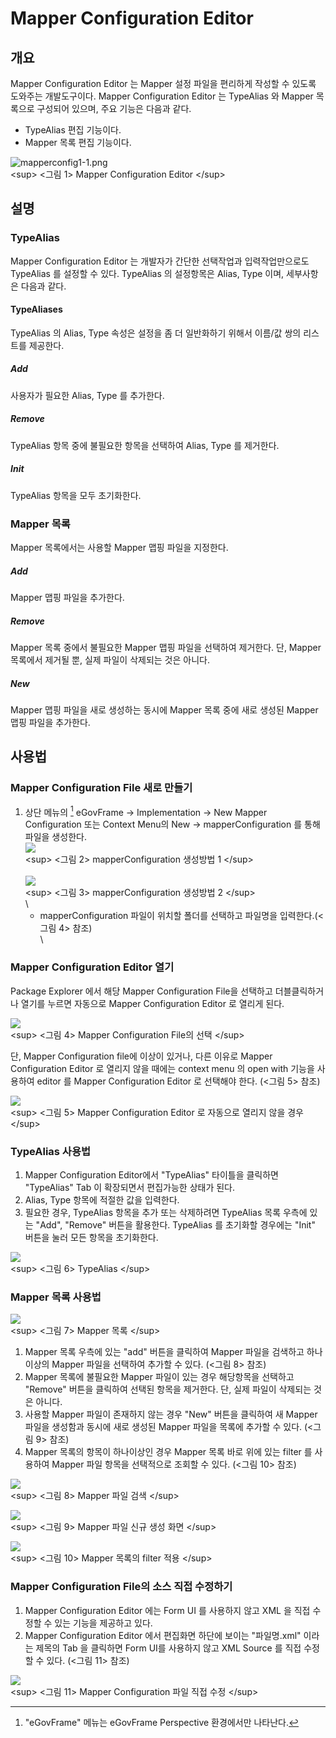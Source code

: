 # Mapper Configuration Editor

## 개요

Mapper Configuration Editor 는 Mapper 설정 파일을 편리하게 작성할 수
있도록 도와주는 개발도구이다. Mapper Configuration Editor 는 TypeAlias
와 Mapper 목록으로 구성되어 있으며, 주요 기능은 다음과 같다.

-   TypeAlias 편집 기능이다.
-   Mapper 목록 편집 기능이다.

![mapperconfig1-1.png](/egovframework/dev3.8/imp/editor/dbio_editor/mapperconfig1-1.png)\
\<sup\> \<그림 1\> Mapper Configuration Editor \</sup\>

## 설명

### TypeAlias

Mapper Configuration Editor 는 개발자가 간단한 선택작업과
입력작업만으로도 TypeAlias 를 설정할 수 있다. TypeAlias 의 설정항목은
Alias, Type 이며, 세부사항은 다음과 같다.

#### TypeAliases

TypeAlias 의 Alias, Type 속성은 설정을 좀 더 일반화하기 위해서 이름/값
쌍의 리스트를 제공한다.

##### Add

사용자가 필요한 Alias, Type 를 추가한다.

##### Remove

TypeAlias 항목 중에 불필요한 항목을 선택하여 Alias, Type 를 제거한다.

##### Init

TypeAlias 항목을 모두 초기화한다.

### Mapper 목록

Mapper 목록에서는 사용할 Mapper 맵핑 파일을 지정한다.

##### Add

Mapper 맵핑 파일을 추가한다.

##### Remove

Mapper 목록 중에서 불필요한 Mapper 맵핑 파일을 선택하여 제거한다. 단,
Mapper 목록에서 제거될 뿐, 실제 파일이 삭제되는 것은 아니다.

##### New

Mapper 맵핑 파일을 새로 생성하는 동시에 Mapper 목록 중에 새로 생성된
Mapper 맵핑 파일을 추가한다.

## 사용법

### Mapper Configuration File 새로 만들기

1.  상단 메뉴의 [^1] eGovFrame -\> Implementation -\> New Mapper
    Configuration 또는 Context Menu의 New -\> mapperConfiguration 를
    통해 파일을 생성한다.\
    ![](/egovframework/dev3.8/imp/editor/dbio_editor/mapperconfig-new.png)\
    \<sup\> \<그림 2\> mapperConfiguration 생성방법 1 \</sup\>\
    \
    ![](/egovframework/dev3.8/imp/editor/dbio_editor/mapperconfig-new2.png)\
    \<sup\> \<그림 3\> mapperConfiguration 생성방법 2 \</sup\>\
    \
    - mapperConfiguration 파일이 위치할 폴더를 선택하고 파일명을
    입력한다.(\<그림 4\> 참조)\
    \

### Mapper Configuration Editor 열기

Package Explorer 에서 해당 Mapper Configuration File을 선택하고
더블클릭하거나 열기를 누르면 자동으로 Mapper Configuration Editor 로
열리게 된다.

![](/egovframework/dev3.8/imp/editor/dbio_editor/mapperconfig1-2.png)\
\<sup\> \<그림 4\> Mapper Configuration File의 선택 \</sup\>

단, Mapper Configuration file에 이상이 있거나, 다른 이유로 Mapper
Configuration Editor 로 열리지 않을 때에는 context menu 의 open with
기능을 사용하여 editor 를 Mapper Configuration Editor 로 선택해야 한다.
(\<그림 5\> 참조)

![](/egovframework/dev3.8/imp/editor/dbio_editor/mapperconfig1-3.png)\
\<sup\> \<그림 5\> Mapper Configuration Editor 로 자동으로 열리지 않을
경우 \</sup\>

### TypeAlias 사용법

1.  Mapper Configuration Editor에서 \"TypeAlias\" 타이틀을 클릭하면
    \"TypeAlias\" Tab 이 확장되면서 편집가능한 상태가 된다.
2.  Alias, Type 항목에 적절한 값을 입력한다.
3.  필요한 경우, TypeAlias 항목을 추가 또는 삭제하려면 TypeAlias 목록
    우측에 있는 \"Add\", \"Remove\" 버튼을 활용한다. TypeAlias 를
    초기화할 경우에는 \"Init\" 버튼을 눌러 모든 항목을 초기화한다.

![](/egovframework/dev3.8/imp/editor/dbio_editor/mapperconfig1-4.png)\
\<sup\> \<그림 6\> TypeAlias \</sup\>

### Mapper 목록 사용법

![](/egovframework/dev3.8/imp/editor/dbio_editor/mapperconfig1-5.png)\
\<sup\> \<그림 7\> Mapper 목록 \</sup\>

1.  Mapper 목록 우측에 있는 \"add\" 버튼을 클릭하여 Mapper 파일을
    검색하고 하나 이상의 Mapper 파일을 선택하여 추가할 수 있다. (\<그림
    8\> 참조)
2.  Mapper 목록에 불필요한 Mapper 파일이 있는 경우 해당항목을 선택하고
    \"Remove\" 버튼을 클릭하여 선택된 항목을 제거한다. 단, 실제 파일이
    삭제되는 것은 아니다.
3.  사용할 Mapper 파일이 존재하지 않는 경우 \"New\" 버튼을 클릭하여 새
    Mapper 파일을 생성함과 동시에 새로 생성된 Mapper 파일을 목록에
    추가할 수 있다. (\<그림 9\> 참조)
4.  Mapper 목록의 항목이 하나이상인 경우 Mapper 목록 바로 위에 있는
    filter 를 사용하여 Mapper 파일 항목을 선택적으로 조회할 수 있다.
    (\<그림 10\> 참조)

![](/egovframework/dev3.8/imp/editor/dbio_editor/mapperconfig1-6.png)\
\<sup\> \<그림 8\> Mapper 파일 검색 \</sup\>

![](/egovframework/dev3.8/imp/editor/dbio_editor/mapperconfig1-7.png)\
\<sup\> \<그림 9\> Mapper 파일 신규 생성 화면 \</sup\>

![](/egovframework/dev3.8/imp/editor/dbio_editor/mapperconfig1-8.png)\
\<sup\> \<그림 10\> Mapper 목록의 filter 적용 \</sup\>

### Mapper Configuration File의 소스 직접 수정하기

1.  Mapper Configuration Editor 에는 Form UI 를 사용하지 않고 XML 을
    직접 수정할 수 있는 기능을 제공하고 있다.
2.  Mapper Configuration Editor 에서 편집화면 하단에 보이는
    \"파일명.xml\" 이라는 제목의 Tab 을 클릭하면 Form UI를 사용하지 않고
    XML Source 를 직접 수정할 수 있다. (\<그림 11\> 참조)

![](/egovframework/dev3.8/imp/editor/dbio_editor/mapperconfig1-9.png)\
\<sup\> \<그림 11\> Mapper Configuration 파일 직접 수정 \</sup\>

[^1]: \"eGovFrame\" 메뉴는 eGovFrame Perspective 환경에서만 나타난다.
